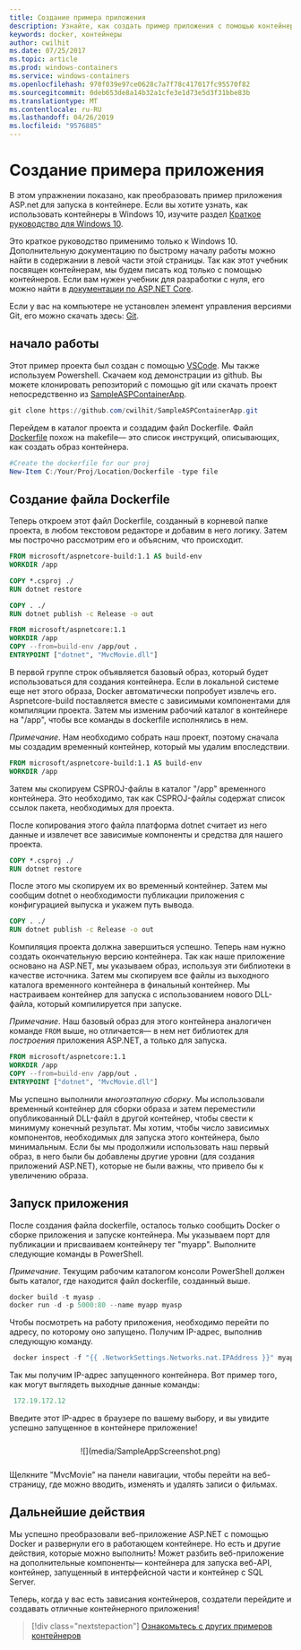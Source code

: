 ```yaml
---
title: Создание примера приложения
description: Узнайте, как создать пример приложения с помощью контейнеров
keywords: docker, контейнеры
author: cwilhit
ms.date: 07/25/2017
ms.topic: article
ms.prod: windows-containers
ms.service: windows-containers
ms.openlocfilehash: 970f039e97ce0628c7a7f78c417017fc95570f82
ms.sourcegitcommit: 0deb653de8a14b32a1cfe3e1d73e5d3f31bbe83b
ms.translationtype: MT
ms.contentlocale: ru-RU
ms.lasthandoff: 04/26/2019
ms.locfileid: "9576885"
---
```

# <a name="build-a-sample-app"></a>Создание примера приложения

В этом упражнении показано, как преобразовать пример приложения ASP.net для запуска в контейнере. Если вы хотите узнать, как использовать контейнеры в Windows 10, изучите раздел [Краткое руководство для Windows 10](./quick-start-windows-10.md).

Это краткое руководство применимо только к Windows 10. Дополнительную документацию по быстрому началу работы можно найти в содержании в левой части этой страницы. Так как этот учебник посвящен контейнерам, мы будем писать код только с помощью контейнеров. Если вам нужен учебник для разработки с нуля, его можно найти в [документации по ASP.NET Core](https://docs.microsoft.com/en-us/aspnet/core/tutorials/first-mvc-app-xplat/).

Если у вас на компьютере не установлен элемент управления версиями Git, его можно скачать здесь: [Git](https://git-scm.com/download).

## <a name="getting-started"></a>начало работы

Этот пример проекта был создан с помощью [VSCode](https://code.visualstudio.com/). Мы также используем Powershell. Скачаем код демонстрации из github. Вы можете клонировать репозиторий с помощью git или скачать проект непосредственно из [SampleASPContainerApp](https://github.com/cwilhit/SampleASPContainerApp).

```Powershell
git clone https://github.com/cwilhit/SampleASPContainerApp.git
```

Перейдем в каталог проекта и создадим файл Dockerfile. Файл [Dockerfile](https://docs.docker.com/engine/reference/builder/) похож на makefile— это список инструкций, описывающих, как создать образ контейнера.

```Powershell
#Create the dockerfile for our proj
New-Item C:/Your/Proj/Location/Dockerfile -type file
```

## <a name="writing-our-dockerfile"></a>Создание файла Dockerfile

Теперь откроем этот файл Dockerfile, созданный в корневой папке проекта, в любом текстовом редакторе и добавим в него логику. Затем мы построчно рассмотрим его и объясним, что происходит.

```Dockerfile
FROM microsoft/aspnetcore-build:1.1 AS build-env
WORKDIR /app

COPY *.csproj ./
RUN dotnet restore

COPY . ./
RUN dotnet publish -c Release -o out

FROM microsoft/aspnetcore:1.1
WORKDIR /app
COPY --from=build-env /app/out .
ENTRYPOINT ["dotnet", "MvcMovie.dll"]
```

В первой группе строк объявляется базовый образ, который будет использоваться для создания контейнера. Если в локальной системе еще нет этого образа, Docker автоматически попробует извлечь его. Aspnetcore-build поставляется вместе с зависимыми компонентами для компиляции проекта. Затем мы изменим рабочий каталог в контейнере на "/app", чтобы все команды в dockerfile исполнялись в нем.

_Примечание_. Нам необходимо собрать наш проект, поэтому сначала мы создадим временный контейнер, который мы удалим впоследствии.

```Dockerfile
FROM microsoft/aspnetcore-build:1.1 AS build-env
WORKDIR /app
```

Затем мы скопируем CSPROJ-файлы в каталог "/app" временного контейнера. Это необходимо, так как CSPROJ-файлы содержат список ссылок пакета, необходимых для проекта.

После копирования этого файла платформа dotnet считает из него данные и извлечет все зависимые компоненты и средства для нашего проекта.

```Dockerfile
COPY *.csproj ./
RUN dotnet restore
```

После этого мы скопируем их во временный контейнер. Затем мы сообщим dotnet о необходимости публикации приложения с конфигурацией выпуска и укажем путь вывода.

```Dockerfile
COPY . ./
RUN dotnet publish -c Release -o out
```

Компиляция проекта должна завершиться успешно. Теперь нам нужно создать окончательную версию контейнера. Так как наше приложение основано на ASP.NET, мы указываем образ, используя эти библиотеки в качестве источника. Затем мы скопируем все файлы из выходного каталога временного контейнера в финальный контейнер. Мы настраиваем контейнер для запуска с использованием нового DLL-файла, который компилируется при запуске.

_Примечание_. Наш базовый образ для этого контейнера аналогичен команде ```FROM``` выше, но отличается— в нем нет библиотек для _построения_ приложения ASP.NET, а только для запуска.

```Dockerfile
FROM microsoft/aspnetcore:1.1
WORKDIR /app
COPY --from=build-env /app/out .
ENTRYPOINT ["dotnet", "MvcMovie.dll"]
```

Мы успешно выполнили _многоэтапную сборку_. Мы использовали временный контейнер для сборки образа и затем переместили опубликованный DLL-файл в другой контейнер, чтобы свести к минимуму конечный результат. Мы хотим, чтобы число зависимых компонентов, необходимых для запуска этого контейнера, было минимальным. Если бы мы продолжили использовать наш первый образ, в него были бы добавлены другие уровни (для создания приложений ASP.NET), которые не были важны, что привело бы к увеличению образа.

## <a name="running-the-app"></a>Запуск приложения

После создания файла dockerfile, осталось только сообщить Docker о сборке приложения и запуске контейнера. Мы указываем порт для публикации и присваиваем контейнеру тег "myapp". Выполните следующие команды в PowerShell.

_Примечание_. Текущим рабочим каталогом консоли PowerShell должен быть каталог, где находится файл dockerfile, созданный выше.

```Powershell
docker build -t myasp .
docker run -d -p 5000:80 --name myapp myasp
```

Чтобы посмотреть на работу приложения, необходимо перейти по адресу, по которому оно запущено. Получим IP-адрес, выполнив следующую команду.

```Powershell
 docker inspect -f "{{ .NetworkSettings.Networks.nat.IPAddress }}" myapp
```

Так мы получим IP-адрес запущенного контейнера. Вот пример того, как могут выглядеть выходные данные команды:

```Powershell
 172.19.172.12
```

Введите этот IP-адрес в браузере по вашему выбору, и вы увидите успешно запущенное в контейнере приложение!

<center style="margin: 25px">![](media/SampleAppScreenshot.png)</center>

Щелкните "MvcMovie" на панели навигации, чтобы перейти на веб-страницу, где можно вводить, изменять и удалять записи о фильмах.

## <a name="next-steps"></a>Дальнейшие действия

Мы успешно преобразовали веб-приложение ASP.NET с помощью Docker и развернули его в работающем контейнере. Но есть и другие действия, которые можно выполнить! Может разбить веб-приложение на дополнительные компоненты— контейнера для запуска веб-API, контейнер, запущенный в интерфейсной части и контейнер с SQL Server.

Теперь, когда у вас есть зависания контейнеров, создатели перейдите и создавать отличные контейнерного приложения!

> [!div class="nextstepaction"]
> [Ознакомьтесь с других примеров контейнеров](../samples.md)
